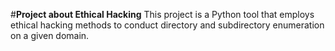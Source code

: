 #**Project about Ethical Hacking**
This project is a Python tool that employs ethical hacking methods to conduct directory and subdirectory enumeration on a given domain.